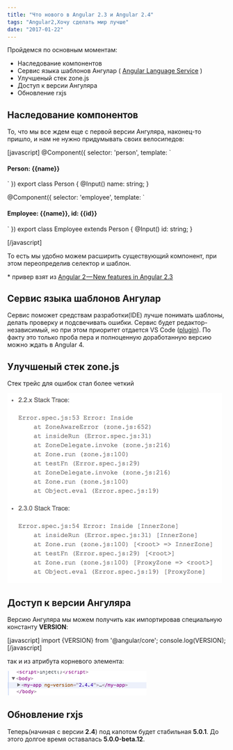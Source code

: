 ```yaml
---
title: "Что нового в Angular 2.3 и Angular 2.4"
tags: "Angular2,Хочу сделать мир лучше"
date: "2017-01-22"
---
```


Пройдемся по основным моментам:

- Наследование компонентов
- Сервис языка шаблонов Ангулар ( [Angular Language Service](https://github.com/angular/angular/tree/master/modules/%40angular/language-service) )
- Улучшеный стек zone.js
- Доступ к версии Ангуляра
- Обновление rxjs

## Наследование компонентов

То, что мы все ждем еще с первой версии Ангуляра, наконец-то пришло, и нам не нужно придумывать своих велосипедов:

[javascript] @Component({ selector: 'person', template: \` <h4>Person: {{name}}</h4>

\` }) export class Person { @Input() name: string; }

@Component({ selector: 'employee', template: \` <h4>Employee: {{name}}, id: {{id}}</h4>

\` }) export class Employee extends Person { @Input() id: string; }

<div> <person name="John"></person> <employee name="Tom" id="45231"></employee> </div>

[/javascript]

То есть мы удобно можем расширить существующий компонент, при этом переопределив селектор и шаблон.

\* привер взят из [Angular 2 — New features in Angular 2.3](https://medium.com/@gerard.sans/angular-2-new-features-in-angular-2-3-f2e73f16a09e#.4ueyfyfi4)

## Сервис языка шаблонов Ангулар

Сервис поможет средствам разработки(IDE) лучше понимать шаблоны, делать проверку и подсвечивать ошибки. Сервис будет редактор-независимый, но при этом приоритет отдается VS Code ([plugin](https://github.com/angular/vscode-ng-language-service)). По факту это только проба пера и полноценную доработанную версию можно ждать в Angular 4.

## Улучшеный стек zone.js

Стек трейс для ошибок стал более четкий

![](images/Screen-Shot-2017-01-22-at-10.19.09.png)

## Доступ к версии Ангуляра

Версию Ангуляра мы можем получить как импортировав специальную константу **VERSION**:

[javascript] import {VERSION} from '@angular/core'; console.log(VERSION); [/javascript]

так и из атрибута корневого элемента:

![](images/Screen-Shot-2017-01-22-at-10.24.13.png)

## Обновление rxjs

Теперь(начиная с версии **2.4**) под капотом будет стабильная **5.0.1**. До этого долгое время оставалась **5.0.0-beta.12**.
